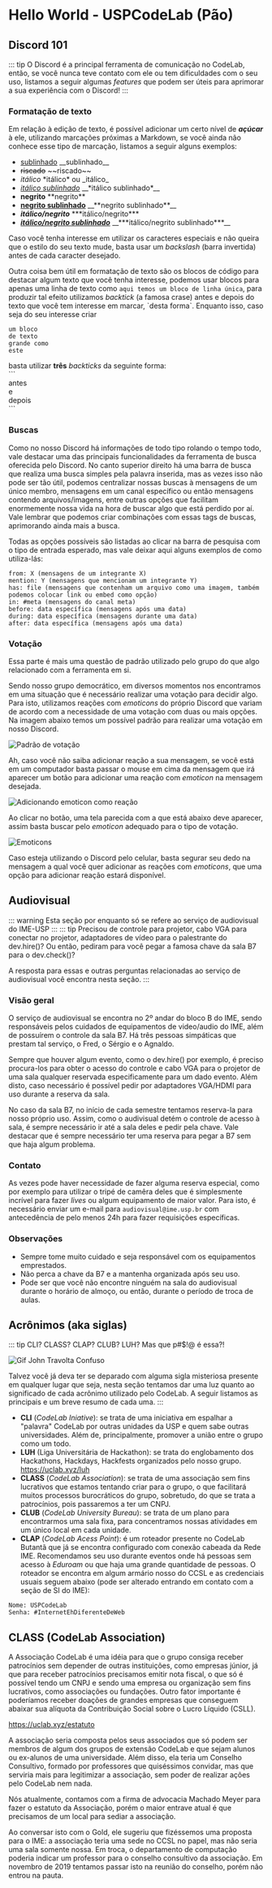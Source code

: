 # Hello World - USPCodeLab (Pão)

## Discord 101
::: tip
O Discord é a principal ferramenta de comunicação no CodeLab, então, se você nunca teve contato com ele ou tem dificuldades com o seu uso, listamos a seguir algumas *features* que podem ser úteis para aprimorar a sua experiência com o Discord!
:::

### Formatação de texto
Em relação à edição de texto, é possível adicionar um certo nível de ***açúcar*** à ele, utilizando marcações próximas a Markdown, se você ainda não conhece esse tipo de marcação, listamos a seguir alguns exemplos:
- <u>sublinhado</u> \_\_sublinhado\_\_
- ~~riscado~~ \~\~riscado\~\~
- *itálico* \*itálico\* ou \_itálico\_
- *<u>itálico sublinhado</u>* \_\_\*itálico sublinhado\*\_\_
- **negrito** \*\*negrito\*\*
- **<u>negrito sublinhado</u>** \_\_\*\*negrito sublinhado\*\*\_\_
- ***itálico/negrito*** \*\*\*itálico/negrito\*\*\*
- ***<u>itálico/negrito sublinhado</u>*** \_\_\*\*\*itálico/negrito sublinhado\*\*\*\_\_

Caso você tenha interesse em utilizar os caracteres especiais e não queira que o estilo do seu texto mude, basta usar um *backslash* (barra invertida) antes de cada caracter desejado.

Outra coisa bem útil em formatação de texto são os blocos de código para destacar algum texto que você tenha interesse, podemos usar blocos para apenas uma linha de texto como `aqui temos um bloco de linha única`, para produzir tal efeito utilizamos *backtick* (a famosa crase) antes e depois do texto que você tem interesse em marcar, \`desta forma\`. Enquanto isso, caso seja do seu interesse criar
```
um bloco
de texto
grande como
este
```
basta utilizar **três** *backticks* da seguinte forma:<br/>
\`\`\`<br/>
antes<br/>
e<br/>
depois<br/>
\`\`\`

### Buscas
Como no nosso Discord há informações de todo tipo rolando o tempo todo, vale destacar uma das principais funcionalidades da ferramenta de busca oferecida pelo Discord. No canto superior direito há uma barra de busca que realiza uma busca simples pela palavra inserida, mas as vezes isso não pode ser tão útil, podemos centralizar nossas buscas à mensagens de um único membro, mensagens em um canal específico ou então mensagens contendo arquivos/imagens, entre outras opções que facilitam enormemente nossa vida na hora de buscar algo que está perdido por aí. Vale lembrar que podemos criar combinações com essas tags de buscas, aprimorando ainda mais a busca.

Todas as opções possíveis são listadas ao clicar na barra de pesquisa com o tipo de entrada esperado, mas vale deixar aqui alguns exemplos de como utiliza-lás:
```
from: X (mensagens de um integrante X)
mention: Y (mensagens que mencionam um integrante Y)
has: file (mensagens que contenham um arquivo como uma imagem, também podemos colocar link ou embed como opção)
in: #meta (mensagens do canal meta)
before: data específica (mensagens após uma data)
during: data específica (mensagens durante uma data)
after: data específica (mensagens após uma data)
```

### Votação
Essa parte é mais uma questão de padrão utilizado pelo grupo do que algo relacionado com a ferramenta em si.

Sendo nosso grupo democrático, em diversos momentos nos encontramos em uma situação que é necessário realizar uma votação para decidir algo. Para isto, utilizamos reações com *emoticons* do próprio Discord que variam de acordo com a necessidade de uma votação com duas ou mais opções. Na imagem abaixo temos um possível padrão para realizar uma votação em nosso Discord.

![Padrão de votação](./assets/poll-discord-pattern.png)

Ah, caso você não saiba adicionar reação a sua mensagem, se você está em um computador basta passar o mouse em cima da mensagem que irá aparecer um botão para adicionar uma reação com *emoticon* na mensagem desejada.

![Adicionando emoticon como reação](./assets/add-emoticon-reaction.png)

Ao clicar no botão, uma tela parecida com a que está abaixo deve aparecer, assim basta buscar pelo *emoticon* adequado para o tipo de votação.

![Emoticons](./assets/emoticon-window.png)

Caso esteja utilizando o Discord pelo celular, basta segurar seu dedo na mensagem a qual você quer adicionar as reações com *emoticons*, que uma opção para adicionar reação estará disponível.


## Audiovisual
::: warning
Esta seção por enquanto só se refere ao serviço de audiovisual do IME-USP
:::
::: tip
Precisou de controle para projetor, cabo VGA para conectar no projetor, adaptadores de vídeo para o palestrante do dev.hire()? Ou então, pediram para você pegar a famosa chave da sala B7 para o dev.check()?

A resposta para essas e outras perguntas relacionadas ao serviço de audiovisual você encontra nesta seção.
:::

### Visão geral
O serviço de audiovisual se encontra no 2º andar do bloco B do IME, sendo responsáveis pelos cuidados de equipamentos de video/audio do IME, além de possuírem o controle da sala B7. Há três pessoas simpáticas que prestam tal serviço, o Fred, o Sérgio e o Agnaldo.

Sempre que houver algum evento, como o dev.hire() por exemplo, é preciso procura-los para obter o acesso do controle e cabo VGA para o projetor de uma sala qualquer reservada especificamente para um dado evento. Além disto, caso necessário é possível pedir por adaptadores VGA/HDMI para uso durante a reserva da sala.

No caso da sala B7, no início de cada semestre tentamos reserva-la para nosso próprio uso. Assim, como o audivisual detém o controle de acesso à sala, é sempre necessário ir até a sala deles e pedir pela chave. Vale destacar que é sempre necessário ter uma reserva para pegar a B7 sem que haja algum problema.

### Contato
As vezes pode haver necessidade de fazer alguma reserva especial, como por exemplo para utilizar o tripé de camêra deles que é simplesmente incrível para fazer *lives* ou algum equipamento de maior valor. Para isto, é necessário enviar um e-mail para `audiovisual@ime.usp.br` com antecedência de pelo menos 24h para fazer requisições específicas.

### Observações
- Sempre tome muito cuidado e seja responsável com os equipamentos emprestados.
- Não perca a chave da B7 e a mantenha organizada após seu uso.
- Pode ser que você não encontre ninguém na sala do audiovisual durante o horário de almoço, ou então, durante o período de troca de aulas.


## Acrônimos (aka siglas)
::: tip
CLI? CLASS? CLAP? CLUB? LUH? Mas que p#$!@ é essa?!<br/>

![Gif John Travolta Confuso](./assets/john-travolta-confused.gif)<br/>

Talvez você já deva ter se deparado com alguma sigla misteriosa presente em qualquer lugar que seja, nesta seção tentamos dar uma luz quanto ao significado de cada acrônimo utilizado pelo CodeLab. A seguir listamos as principais e um breve resumo de cada uma.
:::

- **CLI** (*CodeLab Iniative*): se trata de uma iniciativa em espalhar a "palavra" CodeLab por outras unidades da USP e quem sabe outras universidades. Além de, principalmente, promover a união entre o grupo como um todo.
- **LUH** (Liga Universitária de Hackathon): se trata do englobamento dos Hackathons, Hackdays, Hackfests organizados pelo nosso grupo. https://uclab.xyz/luh
- **CLASS** (*CodeLab Association*): se trata de uma associação sem fins lucrativos que estamos tentando criar para o grupo, o que facilitará muitos processos burocráticos do grupo, sobretudo, do que se trata a patrocínios, pois passaremos a ter um CNPJ.
- **CLUB** (*CodeLab University Bureau*): se trata de um plano para encontrarmos uma sala fixa, para concentramos nossas atividades em um único local em cada unidade.
- **CLAP** (*CodeLab Acess Point*): é um roteador presente no CodeLab Butantã que já se encontra configurado com conexão cabeada da Rede IME. Recomendamos seu uso durante eventos onde há pessoas sem acesso à *Eduroam* ou que haja uma grande quantidade de pessoas. O roteador se encontra em algum armário nosso do CCSL e as credenciais usuais seguem abaixo (pode ser alterado entrando em contato com a seção de SI do IME):
```
Nome: USPCodeLab
Senha: #InternetEhDiferenteDeWeb
```
## CLASS (CodeLab Association)
 A Associação CodeLab é uma idéia para que o grupo consiga receber patrocínios sem depender de outras instituições, como empresas 
 júnior, já que para receber patrocínios precisamos emitir nota fiscal, o que só é possível tendo um CNPJ e sendo uma empresa ou organização sem fins lucrativos, como associações ou fundações. 
 Outro fator importante é poderíamos receber doações de grandes empresas que conseguem abaixar sua alíquota da Contribuição Social sobre o Lucro Líquido (CSLL). 

 https://uclab.xyz/estatuto

 A associação seria composta pelos seus associados que só podem ser membros de algum dos grupos de extensão CodeLab e que sejam alunos ou ex-alunos de uma universidade. Além disso, ela teria um Conselho Consultivo, formado por professores que quiséssimos convidar, mas que serviria mais para legitimizar a associação, sem poder de realizar ações pelo CodeLab nem nada.

 Nós atualmente, contamos com a firma de advocacia Machado Meyer para fazer o estatuto da Associação, porém o maior entrave atual
 é que precisamos de um local para sediar a associação. 

 Ao conversar isto com o Gold, ele sugeriu que fizéssemos uma proposta para o IME: a associação teria uma sede no CCSL no papel, mas não seria uma sala somente nossa. Em troca, o departamento de computação poderia indicar um professor para o conselho consultivo da associação. Em novembro de 2019 tentamos passar isto na reunião do conselho, porém não entrou na pauta.

